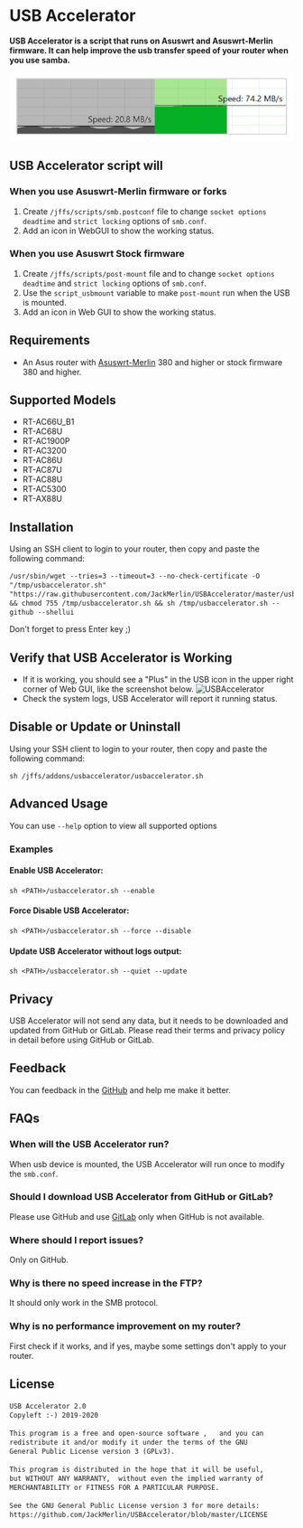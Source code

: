 # USB Accelerator
**USB Accelerator is a script that runs on Asuswrt and Asuswrt-Merlin firmware. It can help improve the usb transfer speed of your router when you use samba.**

![USBAccelerator](https://raw.githubusercontent.com/JackMerlin/USBAccelerator/master/.github/Screenshot_1.png)

## USB Accelerator script will
### When you use Asuswrt-Merlin firmware or forks
1. Create `/jffs/scripts/smb.postconf` file to change `socket options` `deadtime` and `strict locking` options of `smb.conf`.
2. Add an icon in WebGUI to show the working status.

### When you use Asuswrt Stock firmware
1. Create `/jffs/scripts/post-mount` file and to change `socket options` `deadtime` and `strict locking` options of `smb.conf`.
2. Use the `script_usbmount` variable to make `post-mount` run when the USB is mounted.
3. Add an icon in Web GUI to show the working status.

## Requirements
* An Asus router with [Asuswrt-Merlin](https://asuswrt.lostrealm.ca/) 380 and higher or stock firmware 380 and higher.

## Supported Models
* RT-AC66U_B1
* RT-AC68U
* RT-AC1900P
* RT-AC3200
* RT-AC86U
* RT-AC87U
* RT-AC88U
* RT-AC5300
* RT-AX88U

## Installation
Using an SSH client to login to your router, then copy and paste the following command:
```Shell
/usr/sbin/wget --tries=3 --timeout=3 --no-check-certificate -O "/tmp/usbaccelerator.sh" "https://raw.githubusercontent.com/JackMerlin/USBAccelerator/master/usbaccelerator.sh" && chmod 755 /tmp/usbaccelerator.sh && sh /tmp/usbaccelerator.sh --github --shellui
```
Don't forget to press Enter key ;)

## Verify that USB Accelerator is Working
* If it is working, you should see a "Plus" in the USB icon in the upper right corner of Web GUI, like the screenshot below.
![USBAccelerator](https://raw.githubusercontent.com/JackMerlin/USBAccelerator/master/.github/Screenshot_2.png)
* Check the system logs, USB Accelerator will report it running status.

## Disable or Update or Uninstall
Using your SSH client to login to your router, then copy and paste the following command:
```
sh /jffs/addons/usbaccelerator/usbaccelerator.sh
```

## Advanced Usage
You can use `--help` option to view all supported options
### Examples
#### Enable USB Accelerator:
```
sh <PATH>/usbaccelerator.sh --enable
```
#### Force Disable USB Accelerator:
```
sh <PATH>/usbaccelerator.sh --force --disable
```
#### Update USB Accelerator without logs output:
```
sh <PATH>/usbaccelerator.sh --quiet --update
```

## Privacy
USB Accelerator will not send any data, but it needs to be downloaded and updated from GitHub or GitLab. Please read their terms and privacy policy in detail before using GitHub or GitLab.

## Feedback
You can feedback in the [GitHub](https://github.com/JackMerlin/USBAccelerator/issues) and help me make it better.

## FAQs
### When will the USB Accelerator run?
When usb device is mounted, the USB Accelerator will run once to modify the `smb.conf`.

### Should I download USB Accelerator from GitHub or GitLab?
Please use GitHub and use [GitLab](https://gitlab.com/JackMerlin/USBAccelerator/) only when GitHub is not available.

### Where should I report issues?
Only on GitHub.

### Why is there no speed increase in the FTP?
It should only work in the SMB protocol.

### Why is no performance improvement on my router?
First check if it works, and if yes, maybe some settings don't apply to your router.

## License
```
USB Accelerator 2.0
Copyleft :-) 2019-2020

This program is a free and open-source software ,   and you can
redistribute it and/or modify it under the terms of the GNU
General Public License version 3 (GPLv3).

This program is distributed in the hope that it will be useful,
but WITHOUT ANY WARRANTY,  without even the implied warranty of
MERCHANTABILITY or FITNESS FOR A PARTICULAR PURPOSE.

See the GNU General Public License version 3 for more details:
https://github.com/JackMerlin/USBAccelerator/blob/master/LICENSE
```
